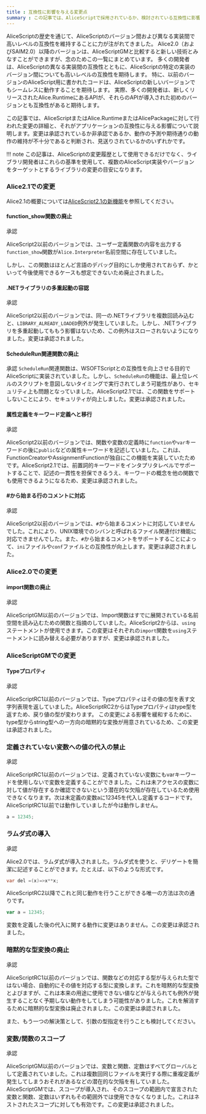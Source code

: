 ```yaml
---
title : 互換性に影響を与える変更点
summary : この記事では、AliceScriptで採用されているか、検討されている互換性に影響を与える変更点について説明します。
---
```

AliceScriptの歴史を通じて、AliceScriptのバージョン間および異なる実装間で高いレベルの互換性を維持することに力が注がれてきました。 
Alice2.0（およびSAIM2.0）以降のバージョンは、AliceScriptGMと比較すると新しい技術とみなすことができますが、念のためこの一覧にまとめています。
多くの開発者は、AliceScriptの異なる実装間の互換性とともに、AliceScriptの特定の実装のバージョン間についても高いレベルの互換性を期待します。 特に、以前のバージョンのAliceScript用に書かれたコードは、AliceScriptの新しいバージョンでもシームレスに動作することを期待します。 実際、多くの開発者は、新しくリリースされたAlice.RuntimeにあるAPIが、それらのAPIが導入された初めのバージョンとも互換性があると期待します。

この記事では、AliceScriptまたはAlice.RuntimeまたはAlicePackageに対して行われた変更の詳細と、それがアプリケーションの互換性に与える影響について説明します。変更は<span class="badge bg-success">承認</span>されているか<span class="badge bg-danger">非承認</span>であるか、動作の予測や期待通りの動作の維持が不十分であると判断され、<span class="badge bg-warning text-dark">見送り</span>されているかのいずれかです。

!!! note
    この記事は、AliceScriptの変更履歴として使用できるだけでなく、ライブラリ開発者はこれらの基準を使用して、複数のAliceScript実装やバージョンをターゲットとするライブラリの変更の目安になります。

### Alice2.1での変更
Alice2.1の概要については[AliceScript2.1の新機能](./2-1.md)を参照してください。

#### function_show関数の廃止
<span class="badge bg-success">承認</span>

AliceScript2以前のバージョンでは、ユーザー定義関数の内容を出力する`function_show`関数が`Alice.Interpreter`名前空間に存在していました。

しかし、この関数はほとんど言語のデバッグ目的にしか使用されておらず、かといって今後使用できるケースも想定できないため廃止されました。

#### .NETライブラリの多重起動の容認
<span class="badge bg-success">承認</span>

AliceScript2以前のバージョンでは、同一の.NETライブラリを複数回読み込むと、`LIBRARY_ALREADY_LOADED`例外が発生していました。しかし、.NETライブラリを多重起動してももう影響はないため、この例外はスローされないようになりました。変更は承認されました。

#### ScheduleRun関連関数の廃止
<span class="badge bg-success">承認</span>
`ScheduleRun`関連関数は、WSOFTScriptとの互換性を向上させる目的でAliceScriptに実装されていました。しかし、`ScheduleRun`の機能は、最上位レベルのスクリプトを意図しないタイミングで実行されてしまう可能性があり、セキュリティ上も問題となっていました。AliceScript2.1では、この関数をサポートしないことにより、セキュリティが向上しました。変更は承認されました。

#### 属性定義をキーワード定義へと移行
<span class="badge bg-success">承認</span>

AliceScript2以前のバージョンでは、関数や変数の定義時に`function`や`var`キーワードの後に`public`などの属性キーワードを記述していました。これは、FunctionCreatorやAssignmentFunctionが独自にこの機能を実装していたためです。AliceScript2.1では、前置詞的キーワードをインタプリタレベルでサポートすることで、記述の一貫性を担保できるうえ、キーワードの概念を他の関数でも使用できるようになるため、変更は承認されました。

#### #から始まる行のコメントに対応
<span class="badge bg-success">承認</span>

AliceScript2以前のバージョンでは、`#`から始まるコメントに対応していませんでした。これにより、UNIX環境でのシバンと呼ばれるファイル関連付け機能に対応できませんでした。また、`#`から始まるコメントをサポートすることによって、`ini`ファイルや`conf`ファイルとの互換性が向上します。変更は承認されました。

### Alice2.0での変更
#### import関数の廃止
<span class="badge bg-success">承認</span>

AliceScriptGM以前のバージョンでは、Import関数はすでに展開されている名前空間を読み込むための関数と指摘のしていました。AliceScript2からは、`using`ステートメントが使用できます。この変更はそれぞれの`import`関数を`using`ステートメントに読み替える必要がありますが、変更は承認されました。

### AliceScriptGMでの変更
#### Typeプロパティ
<span class="badge bg-success">承認</span>

AliceScriptRC1以前のバージョンでは、Typeプロパティはその値の型を表す文字列表現を返していました。AliceScriptRC2からはTypeプロパティはtype型を返すため、戻り値の型が変わります。 この変更による影響を緩和するために、type型からstring型への一方向の暗黙的な変換が用意されているため、この変更は承認されました。

### 定義されていない変数への値の代入の禁止
<span class="badge bg-success">承認</span>

AliceScriptRC1以前のバージョンでは、定義されていない変数にもvarキーワードを使用しないで変数を定義することができました。これは未アクセスの変数に対して値が存在するか確認できないという潜在的な欠陥が存在しているため使用できなくなります。次は未定義の変数aに12345を代入し定義するコードです。AliceScriptRC1以前では動作していましたが今は動作しません。

```js title="AliceScript"
a = 12345;
```

### ラムダ式の導入
<span class="badge bg-success">承認</span>

Alice2.0では、ラムダ式が導入されました。ラムダ式を使うと、デリゲートを簡潔に記述することができます。たとえば、以下のような形式です。

```cs title="AliceScript"
var del =(x)=>x**x;
```


AliceScriptRC2以降でこれと同じ動作を行うことができる唯一の方法は次の通りです。

```js title="AliceScript"
var a = 12345;
```

変数を定義した後の代入に関する動作に変更はありません。この変更は承認されました。

### 暗黙的な型変換の廃止
<span class="badge bg-success">承認</span>

AliceScriptRC1以前のバージョンでは、関数などの対応する型が与えられた型ではない場合、自動的にその値を対応する型に変換します。これを暗黙的な型変換とよびますが、これは本来の用途に使用できない値などが与えられても例外が発生することなく予期しない動作をしてしまう可能性がありました。これを解消するために暗黙的な型変換は廃止されました。この変更は承認されました。

また、もう一つの解決策として、引数の型指定を行うことも検討してください。
### 変数/関数のスコープ
<span class="badge bg-success">承認</span>

AliceScriptGM以前のバージョンでは、変数と関数、定数はすべてグローバルとして定義されていました。これは複数回同じファイルを実行する際に重複定義が発生してしまうおそれがあるなどの潜在的な欠陥を有していました。AliceScriptGMでは、スコープが導入され、そのスコープの範囲内で宣言された変数と関数、定数はいずれもその範囲外では使用できなくなりました。これはネストされたスコープに対しても有効です。この変更は承認されました。